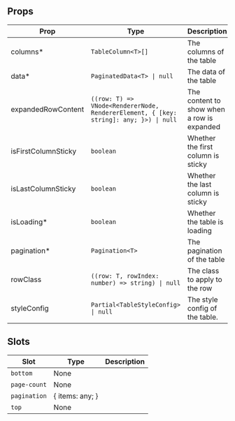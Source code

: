 <!-- This file is automatically generated, do not edit manually. -->


## Props

| Prop | Type | Description | Default |
| ---- | ---- | ----------- | ------- |
| columns* | `TableColumn<T>[]` | The columns of the table |  |
| data* | `PaginatedData<T> \| null` | The data of the table |  |
| expandedRowContent | `((row: T) => VNode<RendererNode, RendererElement, { [key: string]: any; }>) \| null` | The content to show when a row is expanded | `null` |
| isFirstColumnSticky | `boolean` | Whether the first column is sticky | `false` |
| isLastColumnSticky | `boolean` | Whether the last column is sticky | `false` |
| isLoading* | `boolean` | Whether the table is loading |  |
| pagination* | `Pagination<T>` | The pagination of the table |  |
| rowClass | `((row: T, rowIndex: number) => string) \| null` | The class to apply to the row | `null` |
| styleConfig | `Partial<TableStyleConfig> \| null` | The style config of the table. | `null` |


## Slots

| Slot | Type | Description |
| --------- | ---- | ----------- |
| `bottom` | None |  |
| `page-count` | None |  |
| `pagination` | \{ items: any; \} |  |
| `top` | None |  |

